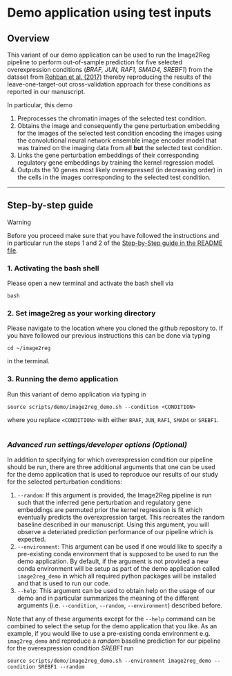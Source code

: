 # Demo application using test inputs

## Overview

This variant of our demo application can be used to run the Image2Reg pipeline to perform out-of-sample prediction for five selected overexpression conditions (*BRAF, JUN, RAF1, SMAD4, SREBF1*) from the dataset from [Rohban et al. (2017)](https://doi.org/10.7554/eLife.24060) thereby reproducing the results of the leave-one-target-out cross-validation approach for these conditions as reported in our manuscript.

In particular, this demo
1. Preprocesses the chromatin images of the selected test condition.
2. Obtains the image and consequently the gene perturbation embedding for the images of the selected test condition encoding the images using the convolutional neural network ensemble image encoder model that was trained on the imaging data from all **but** the selected test condition.
3. Links the gene perturbation embeddings of their corresponding regulatory gene embeddings by training the kernel regression model.
4. Outputs the 10 genes most likely overexpressed (in decreasing order) in the cells in the images corresponding to the selected test condition.

---

## Step-by-step guide

> [!WARNING]
> Before you proceed make sure that you have followed the instructions and in particular run the steps 1 and 2 of the [Step-by-Step guide in the README file](https://github.com/uhlerlab/image2reg/blob/master/README.md#step-by-step-guide).

### 1. Activating the bash shell
Please open a new terminal and activate the bash shell via
```
bash
```

### 2. Set image2reg as your working directory
Please navigate to the location where you cloned the github repository to.
If you have followed our previous instructions this can be done via typing

```
cd ~/image2reg
```
 in the terminal.

### 3. Running the demo application 

 Run this variant of demo application via typing in
```
source scripts/demo/image2reg_demo.sh --condition <CONDITION>
```
where you replace ``<CONDITION>`` with either ``BRAF``, ``JUN``, ``RAF1``, ``SMAD4`` or ``SREBF1``.

#

### *Advanced run settings/developer options (Optional)*
 In addition to specifying for which overexpression condition our pipeline should be run, there are three additional arguments that one can be used for the demo application that is used to reproduce our results of our study for the selected perturbation conditions:

 1. ``--random``:    If this argument is provided, the Image2Reg pipeline is run such that the inferred gene perturbation and regulatory gene embeddings are permuted prior the kernel regression is fit which eventually predicts the overexpression target. This recreates the random baseline described in our manuscript. Using this argument, you will observe a deteriated prediction performance of our pipeline which is expected.
 2.  ``--environment``:    This argument can be used if one would like to specify a pre-existing conda environment that is supposed to be used to run the demo application. By default, if the argument is not provided a new conda environment will be setup as part of the demo application called ``image2reg_demo`` in which all required python packages will be installed and that is used to run our code.
 3.   ``--help``:    This argument can be used to obtain help on the usage of our demo and in particular summarizes the meaning of the different arguments (i.e. ``--condition``, ``--random``, ``--environment``) described before.


Note that any of these arguments except for the ``--help`` command can be combined to select the setup for the demo application that you like.
As an example, if you would like to use a pre-existing conda environment e.g. ``imag2reg_demo`` and reproduce a *random* baseline prediction for our pipeline for the overexpression condition *SREBF1* run
```
source scripts/demo/image2reg_demo.sh --environment image2reg_demo --condition SREBF1 --random
```

